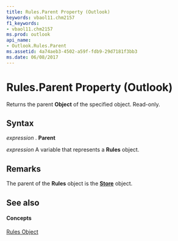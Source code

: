 ```yaml
---
title: Rules.Parent Property (Outlook)
keywords: vbaol11.chm2157
f1_keywords:
- vbaol11.chm2157
ms.prod: outlook
api_name:
- Outlook.Rules.Parent
ms.assetid: 4a74aeb3-4502-a59f-fdb9-29d7181f3bb3
ms.date: 06/08/2017
---
```



# Rules.Parent Property (Outlook)

Returns the parent **Object** of the specified object. Read-only.


## Syntax

 _expression_ . **Parent**

 _expression_ A variable that represents a **Rules** object.


## Remarks

The parent of the **Rules** object is the **[Store](store-object-outlook.md)** object.


## See also


#### Concepts


[Rules Object](rules-object-outlook.md)

